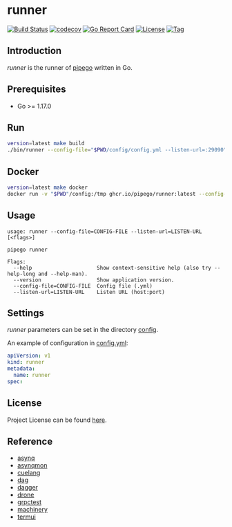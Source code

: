 # runner

[![Build Status](https://github.com/pipego/runner/workflows/ci/badge.svg?branch=main&event=push)](https://github.com/pipego/runner/actions?query=workflow%3Aci)
[![codecov](https://codecov.io/gh/pipego/runner/branch/main/graph/badge.svg?token=El8oiyaIsD)](https://codecov.io/gh/pipego/runner)
[![Go Report Card](https://goreportcard.com/badge/github.com/pipego/runner)](https://goreportcard.com/report/github.com/pipego/runner)
[![License](https://img.shields.io/github/license/pipego/runner.svg)](https://github.com/pipego/runner/blob/main/LICENSE)
[![Tag](https://img.shields.io/github/tag/pipego/runner.svg)](https://github.com/pipego/runner/tags)



## Introduction

*runner* is the runner of [pipego](https://github.com/pipego) written in Go.



## Prerequisites

- Go >= 1.17.0



## Run

```bash
version=latest make build
./bin/runner --config-file="$PWD/config/config.yml --listen-url=:29090"
```



## Docker

```bash
version=latest make docker
docker run -v "$PWD"/config:/tmp ghcr.io/pipego/runner:latest --config-file="/tmp/config.yml --listen-url=:29090"
```



## Usage

```
usage: runner --config-file=CONFIG-FILE --listen-url=LISTEN-URL [<flags>]

pipego runner

Flags:
  --help                     Show context-sensitive help (also try --help-long and --help-man).
  --version                  Show application version.
  --config-file=CONFIG-FILE  Config file (.yml)
  --listen-url=LISTEN-URL    Listen URL (host:port)
```



## Settings

*runner* parameters can be set in the directory [config](https://github.com/pipego/runner/blob/main/config).

An example of configuration in [config.yml](https://github.com/pipego/runner/blob/main/config/config.yml):

```yaml
apiVersion: v1
kind: runner
metadata:
  name: runner
spec:
```



## License

Project License can be found [here](LICENSE).



## Reference

- [asynq](https://github.com/hibiken/asynq)
- [asynqmon](https://github.com/hibiken/asynqmon)
- [cuelang](https://cuelang.org)
- [dag](https://github.com/drone/dag)
- [dagger](https://dagger.io/)
- [drone](https://drone.io)
- [grpctest](https://github.com/grpc/grpc-go/tree/master/internal/grpctest)
- [machinery](https://github.com/RichardKnop/machinery/blob/master/v2/example/go-redis/main.go)
- [termui](https://github.com/gizak/termui)
